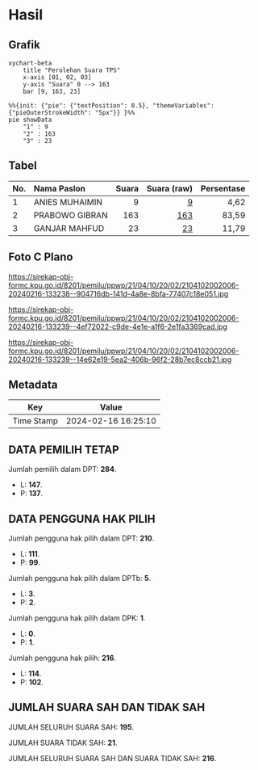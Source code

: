 # Hasil

## Grafik

```mermaid
xychart-beta
    title "Perolehan Suara TPS"
    x-axis [01, 02, 03]
    y-axis "Suara" 0 --> 163
    bar [9, 163, 23]
```

```mermaid
%%{init: {"pie": {"textPosition": 0.5}, "themeVariables": {"pieOuterStrokeWidth": "5px"}} }%%
pie showData
    "1" : 9
    "2" : 163
    "3" : 23
```

## Tabel

| No. | Nama Paslon    | Suara | Suara (raw) | Persentase |
|:--- |:-------------- | -----:| -----------:| ----------:|
| 1   | ANIES MUHAIMIN | 9     | [9][p-1]    | 4,62       |
| 2   | PRABOWO GIBRAN | 163   | [163][p-2]  | 83,59      |
| 3   | GANJAR MAHFUD  | 23    | [23][p-3]   | 11,79      |


[p-1]: https://github.com/gigit-pemilu/pemilu-2024-21-kepulauan-riau/blob/main/pilpres/hitung-suara/sub/21-kepulauan-riau/sub/04-lingga/sub/10-kepulauan-posek/sub/2002-posek/sub/006-tps/sub/paslon-1.txt
[p-2]: https://github.com/gigit-pemilu/pemilu-2024-21-kepulauan-riau/blob/main/pilpres/hitung-suara/sub/21-kepulauan-riau/sub/04-lingga/sub/10-kepulauan-posek/sub/2002-posek/sub/006-tps/sub/paslon-2.txt
[p-3]: https://github.com/gigit-pemilu/pemilu-2024-21-kepulauan-riau/blob/main/pilpres/hitung-suara/sub/21-kepulauan-riau/sub/04-lingga/sub/10-kepulauan-posek/sub/2002-posek/sub/006-tps/sub/paslon-3.txt

## Foto C Plano

https://sirekap-obj-formc.kpu.go.id/8201/pemilu/ppwp/21/04/10/20/02/2104102002006-20240216-133238--904716db-141d-4a8e-8bfa-77407c18e051.jpg

https://sirekap-obj-formc.kpu.go.id/8201/pemilu/ppwp/21/04/10/20/02/2104102002006-20240216-133239--4ef72022-c9de-4e1e-a1f6-2e1fa3369cad.jpg

https://sirekap-obj-formc.kpu.go.id/8201/pemilu/ppwp/21/04/10/20/02/2104102002006-20240216-133239--14e62e19-5ea2-406b-96f2-28b7ec8ccb21.jpg


## Metadata

| Key        | Value               |
| ---------- | ------------------- |
| Time Stamp | 2024-02-16 16:25:10 |


## DATA PEMILIH TETAP

Jumlah pemilih dalam DPT: **284**.
 * L: **147**.
 * P: **137**.

## DATA PENGGUNA HAK PILIH

Jumlah pengguna hak pilih dalam DPT: **210**.
 * L: **111**.
 * P: **99**.

Jumlah pengguna hak pilih dalam DPTb: **5**.
 * L: **3**.
 * P: **2**.

Jumlah pengguna hak pilih dalam DPK: **1**.
 * L: **0**.
 * P: **1**.

Jumlah pengguna hak pilih: **216**.
 * L: **114**.
 * P: **102**.

## JUMLAH SUARA SAH DAN TIDAK SAH

JUMLAH SELURUH SUARA SAH: **195**.

JUMLAH SUARA TIDAK SAH: **21**.

JUMLAH SELURUH SUARA SAH DAN SUARA TIDAK SAH: **216**.


